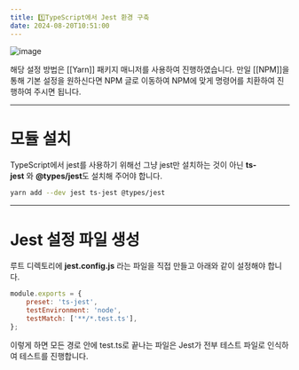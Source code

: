```yaml
---
title: 1️⃣TypeScript에서 Jest 환경 구축
date: 2024-08-20T10:51:00
---
```


![image](https://res.cloudinary.com/practicaldev/image/fetch/s--J6qf2Ctw--/c_limit%2Cf_auto%2Cfl_progressive%2Cq_auto%2Cw_880/https://thepracticaldev.s3.amazonaws.com/i/gd97g4kdyk1bpdeyfqst.png)

해당 설정 방법은 [[Yarn]] 패키지 매니저를 사용하여 진행하였습니다.
만일 [[NPM]]을 통해 기본 설정을 원하신다면 NPM 글로 이동하여 NPM에 맞게 명령어를 치환하여 진행하여 주시면 됩니다.

---
# 모듈 설치

TypeScript에서 jest를 사용하기 위해선 그냥 jest만 설치하는 것이 아닌 **ts-jest** 와 **@types/jest**도 설치해 주어야 합니다.
```bash
yarn add --dev jest ts-jest @types/jest
```

---
# Jest 설정 파일 생성

루트 디렉토리에 **jest.config.js** 라는 파일을 직접 만들고 아래와 같이 설정해야 합니다.
```javascript
module.exports = { 
	preset: 'ts-jest', 
	testEnvironment: 'node', 
	testMatch: ['**/*.test.ts'], 
};
```

이렇게 하면 모든 경로 안에 test.ts로 끝나는 파일은 Jest가 전부 테스트 파일로 인식하여 테스트를 진행합니다.